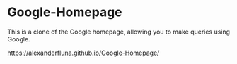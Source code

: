 # Google-Homepage

This is a clone of the Google homepage, allowing you to make queries using Google.

https://alexanderfluna.github.io/Google-Homepage/
